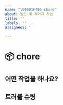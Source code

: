 ```yaml
---
name: "\U0001F4E6 chore"
about: 빌드 및 패키지 작업
title: ''
labels: ''
assignees: ''

---
```


# 📦 chore

## 어떤 작업을 하나요?

## 트러블 슈팅
